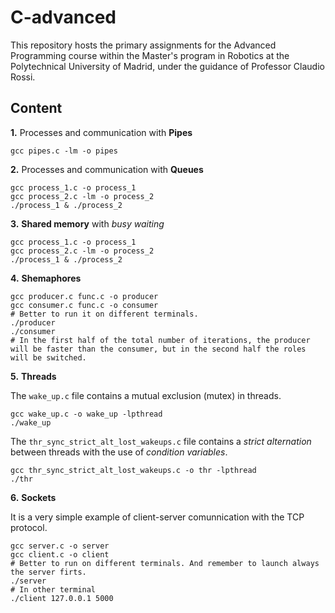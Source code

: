 # C-advanced
This repository hosts the primary assignments for the Advanced Programming course within the Master's program in Robotics at the Polytechnical University of Madrid, under the guidance of Professor Claudio Rossi.

## Content

**1.** Processes and communication with **Pipes**
```
gcc pipes.c -lm -o pipes
```
**2.** Processes and communication with **Queues**
```
gcc process_1.c -o process_1
gcc process_2.c -lm -o process_2
./process_1 & ./process_2
```
**3.** **Shared memory** with *busy waiting*
```
gcc process_1.c -o process_1
gcc process_2.c -lm -o process_2
./process_1 & ./process_2
```
**4.** **Shemaphores**
```
gcc producer.c func.c -o producer
gcc consumer.c func.c -o consumer
# Better to run it on different terminals.
./producer
./consumer
# In the first half of the total number of iterations, the producer will be faster than the consumer, but in the second half the roles will be switched.
```
**5.** **Threads**

The `wake_up.c` file contains a mutual exclusion (mutex) in threads.
```
gcc wake_up.c -o wake_up -lpthread
./wake_up
```
The `thr_sync_strict_alt_lost_wakeups.c` file contains a *strict alternation* between threads with the use of *condition variables*.
```
gcc thr_sync_strict_alt_lost_wakeups.c -o thr -lpthread
./thr
```
**6.** **Sockets**

It is a very simple example of client-server comunnication with the TCP protocol.

```
gcc server.c -o server
gcc client.c -o client
# Better to run on different terminals. And remember to launch always the server firts.
./server
# In other terminal
./client 127.0.0.1 5000
```